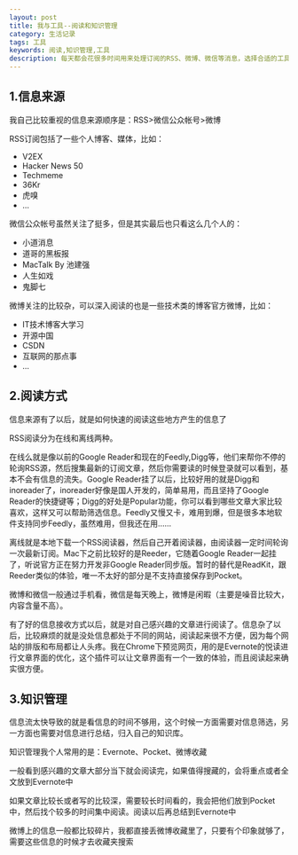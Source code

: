 ```yaml
---
layout: post
title: 我与工具--阅读和知识管理
category: 生活记录
tags: 工具
keywords: 阅读,知识管理,工具
description: 每天都会花很多时间用来处理订阅的RSS、微博、微信等消息，选择合适的工具可以帮助提升阅读效率
---
```


## 1.信息来源

我自己比较重视的信息来源顺序是：RSS>微信公众帐号>微博

RSS订阅包括了一些个人博客、媒体，比如：

- V2EX
- Hacker News 50
- Techmeme
- 36Kr
- 虎嗅
- ...

微信公众帐号虽然关注了挺多，但是其实最后也只看这么几个人的：

- 小道消息
- 道哥的黑板报
- MacTalk By 池建强
- 人生如戏
- 鬼脚七

微博关注的比较杂，可以深入阅读的也是一些技术类的博客官方微博，比如：

- IT技术博客大学习
- 开源中国
- CSDN
- 互联网的那点事
- ...

## 2.阅读方式

信息来源有了以后，就是如何快速的阅读这些地方产生的信息了

RSS阅读分为在线和离线两种。

在线么就是像以前的Google Reader和现在的Feedly,Digg等，他们来帮你不停的轮询RSS源，然后搜集最新的订阅文章，然后你需要读的时候登录就可以看到，基本不会有信息的流失。Google Reader挂了以后，比较好用的就是Digg和inoreader了，inoreader好像是国人开发的，简单易用，而且坚持了Google Reader的快捷键等；Digg的好处是Popular功能，你可以看到哪些文章大家比较喜欢，这样又可以帮助筛选信息。Feedly又慢又卡，难用到爆，但是很多本地软件支持同步Feedly，虽然难用，但我还在用……

离线就是本地下载一个RSS阅读器，然后自己开着阅读器，由阅读器一定时间轮询一次最新订阅。Mac下之前比较好的是Reeder，它随着Google Reader一起挂了，听说官方正在努力开发非Google Reader同步版。暂时的替代是ReadKit，跟Reeder类似的体验，唯一不太好的部分是不支持直接保存到Pocket。

微博和微信一般通过手机看，微信是每天晚上，微博是闲暇（主要是噪音比较大，内容含量不高）。

有了好的信息接收方式以后，就是对自己感兴趣的文章进行阅读了。信息杂了以后，比较麻烦的就是没处信息都处于不同的网站，阅读起来很不方便，因为每个网站的排版和布局都让人头疼。我在Chrome下预览网页，用的是Evernote的悦读进行文章界面的优化，这个插件可以让文章界面有一个一致的体验，而且阅读起来确实很方便。

## 3.知识管理

信息流太快导致的就是看信息的时间不够用，这个时候一方面需要对信息筛选，另一方面也需要对信息进行总结，归入自己的知识库。

知识管理我个人常用的是：Evernote、Pocket、微博收藏

一般看到感兴趣的文章大部分当下就会阅读完，如果值得搜藏的，会将重点或者全文放到Evernote中

如果文章比较长或者写的比较深，需要较长时间看的，我会把他们放到Pocket中，然后找个较多的时间集中阅读。阅读以后再总结到Evernote中

微博上的信息一般都比较碎片，我都直接丢微博收藏里了，只要有个印象就够了，需要这些信息的时候才去收藏夹搜索

